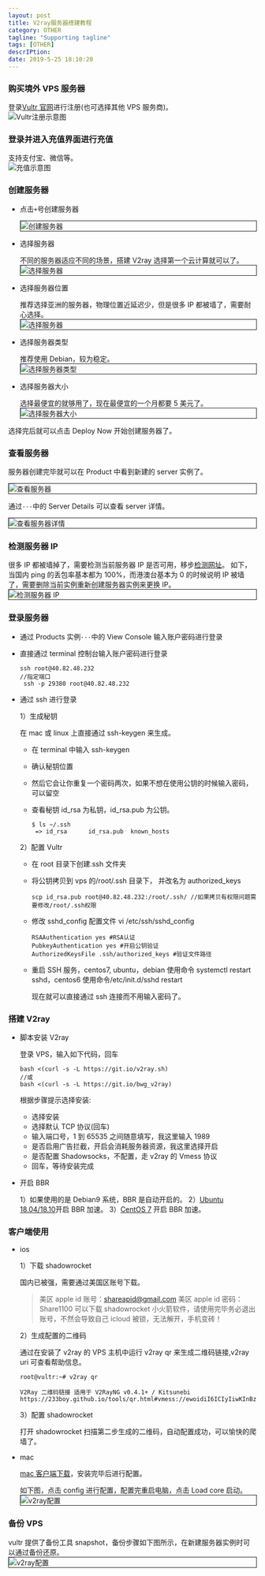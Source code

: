 ```yaml
---
layout: post
title: V2ray服务器搭建教程
category: OTHER
tagline: "Supporting tagline"
tags: [OTHER]
descrIPtion:
date: 2019-5-25 18:10:20
---
```


### 购买境外 VPS 服务器

登录[Vultr 官网](https://www.vultr.com/)进行注册(也可选择其他 VPS 服务商)。
<img style="display:block; margin: auto;" alt="Vultr注册示意图" src="https://i.imgur.com/l8sRrJ9.png" />

### 登录并进入充值界面进行充值

支持支付宝、微信等。
<img style="display:block; margin: auto;" alt="充值示意图" src="https://i.imgur.com/1yKBAE7.png" />

### 创建服务器

- 点击`+`号创建服务器

  <img style="display:block; margin: auto; border: 1px solid" alt="创建服务器" src="https://i.imgur.com/dhHyH2V.png" />

- 选择服务器

  不同的服务器适应不同的场景，搭建 V2ray 选择第一个云计算就可以了。
  <img style="display:block; margin: auto;border: 1px solid" alt="选择服务器" src="https://i.imgur.com/R3r5NBv.png" />

- 选择服务器位置

  推荐选择亚洲的服务器，物理位置近延迟少，但是很多 IP 都被墙了，需要耐心选择。
  <img style="display:block; margin: auto;border: 1px solid" alt="选择服务器" src="https://i.imgur.com/bV21Br7.png" />

- 选择服务器类型

  推荐使用 Debian，较为稳定。
  <img style="display:block; margin: auto;border: 1px solid" alt="选择服务器类型" src="https://i.imgur.com/ev4jC57.png" />

- 选择服务器大小

  选择最便宜的就够用了，现在最便宜的一个月都要 5 美元了。
  <img style="display:block; margin: auto;border: 1px solid" alt="选择服务器大小" src="https://i.imgur.com/No3vlbS.png" />

选择完后就可以点击 Deploy Now 开始创建服务器了。

### 查看服务器

服务器创建完毕就可以在 Product 中看到新建的 server 实例了。

<img style="display:block; margin: auto;border: 1px solid" alt="查看服务器" src="https://i.imgur.com/lYAgkEG.png" />

通过`···`中的 Server Details 可以查看 server 详情。

<img style="display:block; margin: auto;border: 1px solid" alt="查看服务器详情" src="https://i.imgur.com/W3SAGJY.png" />

### 检测服务器 IP

很多 IP 都被墙掉了，需要检测当前服务器 IP 是否可用，移步[检测网址](https://tools.IPIP.net/ping.php)。
如下，当国内 ping 的丢包率基本都为 100%，而港澳台基本为 0 的时候说明 IP 被墙了，需要删除当前实例重新创建服务器实例来更换 IP。
<img style="display:block; margin: auto;border: 1px solid" alt="检测服务器 IP" src="https://i.imgur.com/zmhYGzW.png" />

### 登录服务器

- 通过 Products 实例`···`中的 View Console 输入账户密码进行登录
- 直接通过 terminal 控制台输入账户密码进行登录
  ```
  ssh root@40.82.48.232
  //指定端口
   ssh -p 29380 root@40.82.48.232
  ```
- 通过 ssh 进行登录

  1）生成秘钥

  在 mac 或 linux 上直接通过 ssh-keygen 来生成。

  - 在 terminal 中输入 ssh-keygen
  - 确认秘钥位置
  - 然后它会让你重复一个密码两次，如果不想在使用公钥的时候输入密码，可以留空
  - 查看秘钥
    id_rsa 为私钥，id_rsa.pub 为公钥。

    ```
    $ ls ~/.ssh
     => id_rsa      id_rsa.pub  known_hosts
    ```

  2）配置 Vultr

  - 在 root 目录下创建.ssh 文件夹
  - 将公钥拷贝到 vps 的/root/.ssh 目录下， 并改名为 authorized_keys
    ```
    scp id_rsa.pub root@40.82.48.232:/root/.ssh/ //如果拷贝有权限问题需要修改/root/.ssh权限
    ```
  - 修改 sshd_config 配置文件 vi /etc/ssh/sshd_config
    ```
    RSAAuthentication yes #RSA认证
    PubkeyAuthentication yes #开启公钥验证
    AuthorizedKeysFile .ssh/authorized_keys #验证文件路径
    ```
  - 重启 SSH 服务，centos7, ubuntu，debian 使用命令 systemctl restart sshd，centos6 使用命令/etc/init.d/sshd restart

    现在就可以直接通过 ssh 连接而不用输入密码了。

### 搭建 V2ray

- 脚本安装 V2ray

  登录 VPS，输入如下代码，回车

  ```
  bash <(curl -s -L https://git.io/v2ray.sh)
  //或
  bash <(curl -s -L https://git.io/bwg_v2ray)
  ```

  根据步骤提示选择安装:

  - 选择安装
  - 选择默认 TCP 协议(回车)
  - 输入端口号，1 到 65535 之间随意填写，我这里输入 1989
  - 是否启用广告拦截，开启会消耗服务器资源，我这里选择开启
  - 是否配置 Shadowsocks，不配置，走 v2ray 的 Vmess 协议
  - 回车，等待安装完成

- 开启 BBR

  1）如果使用的是 Debian9 系统，BBR 是自动开启的。
  2）[Ubuntu 18.04/18.10](https://www.noobyy.com/1245.html)开启 BBR 加速。
  3）[CentOS 7](https://www.noobyy.com/863.html) 开启 BBR 加速。

### 客户端使用

- ios

  1）下载 shadowrocket

  国内已被强，需要通过美国区账号下载。

  > 美区 apple id 账号：shareapid@gmail.com
  > 美区 apple id 密码：Share1100
  > 可以下载 shadowrocket 小火箭软件，请使用完毕务必退出账号，不然会导致自己 icloud 被锁，无法解开，手机变砖！

  2）生成配置的二维码

  通过在安装了 v2ray 的 VPS 主机中运行 v2ray qr 来生成二维码链接,v2ray uri 可查看帮助信息。

  ```
  root@vultr:~# v2ray qr

  V2Ray 二维码链接 适用于 V2RayNG v0.4.1+ / Kitsunebi
  https://233boy.github.io/tools/qr.html#vmess://ewoidiI6ICIyIiwKInBzIjogIjIzM3YyLmNvbV80NS4zMi4xMjIuOCIsC
  ```

  3）配置 shadowrocket

  打开 shadowrocket 扫描第二步生成的二维码，自动配置成功，可以愉快的爬墙了。

- mac

  [mac 客户端下载](https://github.com/Cenmrev/V2RayX/releases)，安装完毕后进行配置。

  如下图，点击 config 进行配置，配置完重启电脑，点击 Load core 启动。
  <img style="display:block; margin: auto;border: 1px solid" alt="v2ray配置" src="https://i.imgur.com/joWFHkR.png" />

### 备份 VPS

vultr 提供了备份工具 snapshot，备份步骤如下图所示，在新建服务器实例时可以通过备份还原。
<img style="display:block; margin: auto;border: 1px solid" alt="v2ray配置" src="https://i.imgur.com/2KqaUMP.png" />
